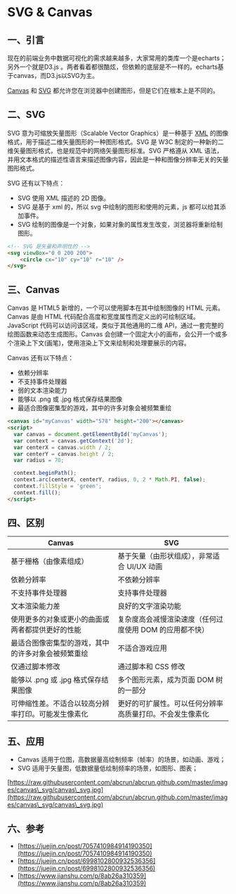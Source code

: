 # SVG & Canvas

## 一、引言

现在的前端业务中数据可视化的需求越来越多，大家常用的类库一个是echarts；另外一个就是D3.js 。两者看着都很酷炫，但依赖的底层是不一样的。echarts基于canvas，而D3.js以SVG为主。&#x20;

[Canvas](https://link.juejin.cn/?target=https%3A%2F%2Fdeveloper.mozilla.org%2Fzh-CN%2Fdocs%2FWeb%2FHTML%2FElement%2Fcanvas) 和 [SVG](https://link.juejin.cn/?target=https%3A%2F%2Fdeveloper.mozilla.org%2Fzh-CN%2Fdocs%2FGlossary%2FSVG) 都允许您在浏览器中创建图形，但是它们在根本上是不同的。

## **二、SVG**

SVG 意为可缩放矢量图形（Scalable Vector Graphics）是一种基于 [XML](https://link.juejin.cn/?target=https%3A%2F%2Fdeveloper.mozilla.org%2Fen-US%2Fdocs%2FGlossary%2FXML) 的图像格式，用于描述二维矢量图形的一种图形格式。SVG 是 W3C 制定的一种新的二维矢量图形格式，也是规范中的网络矢量图形标准。SVG 严格遵从 XML 语法，并用文本格式的描述性语言来描述图像内容，因此是一种和图像分辨率无关的矢量图形格式。

SVG 还有以下特点：

* SVG 使用 XML 描述的 2D 图像。
* SVG 是基于 xml 的，所以 svg 中绘制的图形和使用的元素，js 都可以给其添加事件。
* SVG 绘制的图像是一个对象，如果对象的属性发生改变，浏览器将重新绘制图形。

```html
<!-- SVG 是矢量和声明性的 -->
<svg viewBox="0 0 200 200">
    <circle cx="10" cy="10" r="10" />
</svg>
```

## **三、Canvas**

Canvas 是 HTML5 新增的，一个可以使用脚本在其中绘制图像的 HTML 元素。 ​Canvas 是由 HTML 代码配合高度和宽度属性而定义出的可绘制区域。JavaScript 代码可以访问该区域，类似于其他通用的二维 API，通过一套完整的绘图函数来动态生成图形。Canvas 会创建一个固定大小的画布，会公开一个或多个渲染上下文(画笔)，使用渲染上下文来绘制和处理要展示的内容。

Canvas 还有以下特点：

* 依赖分辨率
* 不支持事件处理器
* 弱的文本渲染能力
* 能够以 .png 或 .jpg 格式保存结果图像
* 最适合图像密集型的游戏，其中的许多对象会被频繁重绘

```html
<canvas id="myCanvas" width="578" height="200"></canvas>
<script>
  var canvas = document.getElementById('myCanvas');
  var context = canvas.getContext('2d');
  var centerX = canvas.width / 2;
  var centerY = canvas.height / 2;
  var radius = 70;

  context.beginPath();
  context.arc(centerX, centerY, radius, 0, 2 * Math.PI, false);
  context.fillStyle = 'green';
  context.fill();
</script>
```

## **四、区别**

| Canvas                    | SVG                            |
| ------------------------- | ------------------------------ |
| 基于栅格（由像素组成）               | 基于矢量（由形状组成），非常适合 UI/UX 动画      |
| 依赖分辨率                     | 不依赖分辨率                         |
| 不支持事件处理器                  | 支持事件处理器                        |
| 文本渲染能力差                   | 良好的文字渲染功能                      |
| 使用更多的对象或更小的曲面或两者都提供更好的性能  | 复杂度高会减慢渲染速度（任何过度使用 DOM 的应用都不快） |
| 最适合图像密集型的游戏，其中的许多对象会被频繁重绘 | 不适合游戏应用                        |
| 仅通过脚本修改                   | 通过脚本和 CSS 修改                   |
| 能够以 .png 或 .jpg 格式保存结果图像  | 多个图形元素，成为页面 DOM 树的一部分          |
| 可伸缩性差。不适合以较高分辨率打印。可能发生像素化 | 更好的可扩展性。可以任何分辨率高质量打印。不会发生像素化   |

## 五、应用

* Canvas 适用于位图，高数据量高绘制频率（帧率）的场景，如动画、游戏；&#x20;
* SVG 适用于矢量图，低数据量低绘制频率的场景，如图形、图表；

[https://raw.githubusercontent.com/abcrun/abcrun.github.com/master/images/canvas\_svg/canvas\_svg.jpg](https://raw.githubusercontent.com/abcrun/abcrun.github.com/master/images/canvas\_svg/canvas\_svg.jpg)

## 六、参考

* [https://juejin.cn/post/7057410984914190350](https://juejin.cn/post/7057410984914190350)
* [https://juejin.cn/post/6998102800932536356](https://juejin.cn/post/6998102800932536356)
* [https://www.jianshu.com/p/8ab26a310359](https://www.jianshu.com/p/8ab26a310359)
